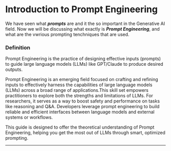 # Introduction to Prompt Engineering
We have seen what ***prompts*** are and it the so important in the Generative AI field. Now we will be discussing what exactly is ***Prompt Engineering***, and what are the vwrious prompting tenchniques that are used. 
### Definition
Prompt Engineering is the practice of designing effective inputs (prompts) to guide large language models (LLMs) like GPT/Claude to produce desired outputs.

Prompt Engineering is an emerging field focused on crafting and refining inputs to effectively harness the capabilities of large language models (LLMs) across a broad range of applications.This skill set empowers practitioners to explore both the strengths and limitations of LLMs. For researchers, it serves as a way to boost safety and performance on tasks like reasoning and Q&A. Developers leverage prompt engineering to build reliable and efficient interfaces between language models and external systems or workflows.

This guide is designed to offer the theoretical understanding of Prompt Engineering, helping you get the most out of LLMs through smart, optimized prompting.

---

